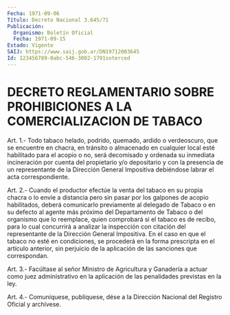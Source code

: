```yaml
---
Fecha: 1971-09-06
Título: Decreto Nacional 3.645/71
Publicación:
  Organismo: Boletín Oficial
  Fecha: 1971-09-15
Estado: Vigente
SAIJ: https://www.saij.gob.ar/DN19712003645
Id: 123456789-0abc-546-3002-1791soterced
---
```

# DECRETO REGLAMENTARIO SOBRE PROHIBICIONES A LA COMERCIALIZACION DE TABACO

<a id="1"></a>
Art.  1.-  Todo  tabaco  helado,  podrido,  quemado,  ardido o verdeoscuro,  que  se encuentre en chacra, en tránsito o almacenado en cualquier local esté  habilitado  para  el  acopio  o  no,  será decomisado  y  ordenada  su  inmediata  incineración por cuenta del propietario y/o depositario y con la presencia  de un representante de  la  Dirección  General  Impositiva  debiéndose labrar  el  acta correspondiente.

<a id="2"></a>
Art. 2.- Cuando el productor efectúe la venta del tabaco en su propia  chacra  o  lo  envíe  a  distancia  pero  sin pasar por los galpones de acopio habilitados, deberá comunicarlo  previamente  al delegado  de  Tabaco  o  en  su  defecto  al agente más próximo del Departamento  de  Tabaco o del organismo que  lo  reemplace,  quien comprobará si el tabaco  es  de  recibo,  para lo cual concurrirá a analizar  la  inspección  con  citación  del  representante  de  la Dirección General Impositiva. En el caso en que  el  tabaco no esté en condiciones, se procederá en la forma prescripta en  el artículo anterior,  sin  perjuicio  de  la  aplicación de las sanciones  que correspondan.

<a id="3"></a>
Art. 3.- Facúltase al señor Ministro de Agricultura y Ganadería a  actuar   como  juez  administrativo  en  la  aplicación  de  las penalidades previstas en la ley.

<a id="4"></a>
Art. 4.- Comuníquese, publíquese, dése a la Dirección Nacional del Registro Oficial y archívese.